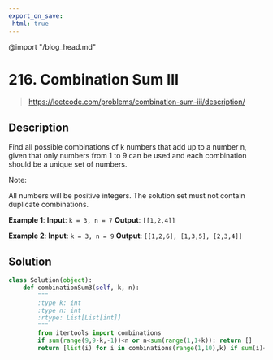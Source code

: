```yaml
---
export_on_save:
 html: true
---
```

@import "/blog_head.md"

# 216. Combination Sum III

> <https://leetcode.com/problems/combination-sum-iii/description/>

## Description

Find all possible combinations of k numbers that add up to a number n, given that only numbers from 1 to 9 can be used and each combination should be a unique set of numbers.

Note:

All numbers will be positive integers.
The solution set must not contain duplicate combinations.

**Example 1**:
**Input**: `k = 3, n = 7`
**Output**: `[[1,2,4]]`

**Example 2**:
**Input**: `k = 3, n = 9`
**Output**: `[[1,2,6], [1,3,5], [2,3,4]]`

## Solution

```python
class Solution(object):
    def combinationSum3(self, k, n):
        """
        :type k: int
        :type n: int
        :rtype: List[List[int]]
        """
        from itertools import combinations
        if sum(range(9,9-k,-1))<n or n<sum(range(1,1+k)): return []
        return [list(i) for i in combinations(range(1,10),k) if sum(i)==n]
```
